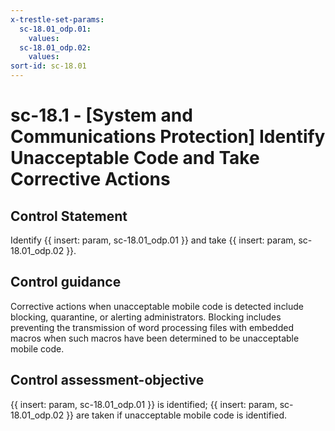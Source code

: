 ```yaml
---
x-trestle-set-params:
  sc-18.01_odp.01:
    values:
  sc-18.01_odp.02:
    values:
sort-id: sc-18.01
---
```


# sc-18.1 - \[System and Communications Protection\] Identify Unacceptable Code and Take Corrective Actions

## Control Statement

Identify {{ insert: param, sc-18.01_odp.01 }} and take {{ insert: param, sc-18.01_odp.02 }}.

## Control guidance

Corrective actions when unacceptable mobile code is detected include blocking, quarantine, or alerting administrators. Blocking includes preventing the transmission of word processing files with embedded macros when such macros have been determined to be unacceptable mobile code.

## Control assessment-objective

{{ insert: param, sc-18.01_odp.01 }} is identified;
{{ insert: param, sc-18.01_odp.02 }} are taken if unacceptable mobile code is identified.
